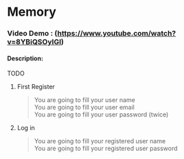 # Memory
### Video Demo : (https://www.youtube.com/watch?v=8YBiQSOyIGI)
#### Description: 
TODO
1. First Register
  
   >You are going to fill your user name  
   >You are going to fill your user email  
   >You are going to fill your user password (twice)  
   
2. Log in
   
   >You are going to fill your registered user name  
   >You are going to fill your registered user password  
